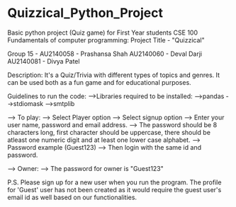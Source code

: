 # Quizzical_Python_Project
Basic python project (Quiz game) for First Year students
CSE 100 Fundamentals of computer programming:
Project Title - "Quizzical"

Group 15 - AU2140058 - Prashansa Shah
	  AU2140060 - Deval Darji
	  AU2140081 - Divya Patel

Description:
It's a Quiz/Trivia with different types of topics and genres. It can be used both as a fun game and for educational purposes.

Guidelines to run the code:
-->Libraries required to be installed:
	-->pandas
	-->stdiomask
	-->smtplib

--> To play:
	--> Select Player option
	--> Select signup option
	--> Enter your user name, password and email address.
	--> The password should be 8 characters long, first character should be uppercase, there should be atleast one numeric digit and at least one lower case alphabet.
	--> Password example (Guest123)
	--> Then login with the same id and password.

--> Owner:
	--> The password for owner is "Guest123"

P.S. Please sign up for a new user when you run the program. The profile for 'Guest' user has not been created as it would require the guest user's email id as well based on our functionalities.

